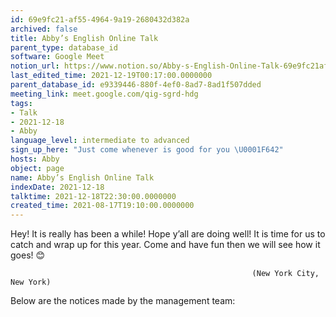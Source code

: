 ```yaml
---
id: 69e9fc21-af55-4964-9a19-2680432d382a
archived: false
title: Abby’s English Online Talk
parent_type: database_id
software: Google Meet
notion_url: https://www.notion.so/Abby-s-English-Online-Talk-69e9fc21af5549649a192680432d382a
last_edited_time: 2021-12-19T00:17:00.0000000
parent_database_id: e9339446-880f-4ef0-8ad7-8ad1f507dded
meeting_link: meet.google.com/qig-sgrd-hdg
tags:
- Talk
- 2021-12-18
- Abby
language_level: intermediate to advanced
sign_up_here: "Just come whenever is good for you \U0001F642"
hosts: Abby
object: page
name: Abby’s English Online Talk
indexDate: 2021-12-18
talktime: 2021-12-18T22:30:00.0000000
created_time: 2021-08-17T19:10:00.0000000
---
```


Hey! It is really has been a while! Hope y’all are doing well! It is time for us to catch and wrap up for this year. Come and have fun then we will see how it goes! 😊



                                                          (New York City, New York)



Below are the notices made by the management team:


